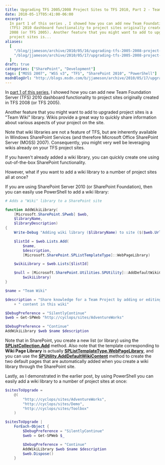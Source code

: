 ```yaml
---
title: Upgrading TFS 2005/2008 Project Sites to TFS 2010, Part 2 - Team Wiki
date: 2010-05-17T05:41:00-06:00
excerpt:
  In part 1 of this series , I showed how you can add new Team Foundation Server
  (TFS) 2010 dashboard functionality to project sites originally created in TFS
  2008 (or TFS 2005). Another feature that you might want to add to upgraded
  project sites is...
aliases:
  [
    "/blog/jjameson/archive/2010/05/16/upgrading-tfs-2005-2008-project-sites-to-tfs-2010-part-2-team-wiki.aspx",
    "/blog/jjameson/archive/2010/05/17/upgrading-tfs-2005-2008-project-sites-to-tfs-2010-part-2-team-wiki.aspx",
  ]
draft: true
categories: ["SharePoint", "Development"]
tags: ["MOSS 2007", "WSS v3", "TFS", "SharePoint 2010", "PowerShell"]
msdnBlogUrl: "http://blogs.msdn.com/b/jjameson/archive/2010/05/17/upgrading-tfs-2005-2008-project-sites-to-tfs-2010-part-2-team-wiki.aspx"
---
```


In
[part 1 of this series](/blog/jjameson/2010/05/14/upgrading-tfs-2005-2008-project-sites-to-tfs-2010-part-1-agile-dashboard-features),
I showed how you can add new Team Foundation Server (TFS) 2010 dashboard
functionality to project sites originally created in TFS 2008 (or TFS 2005).

Another feature that you might want to add to upgraded project sites is a "Team
Wiki" library. Wikis provide a great way to quickly share information about
various aspects of your project on the site.

Note that wiki libraries are not a feature of TFS, but are inherently available
in Windows SharePoint Services (and therefore Microsoft Office SharePoint Server
(MOSS) 2007). Consequently, you might very well be leveraging wikis already on
your TFS project sites.

If you haven't already added a wiki library, you can quickly create one using
out-of-the-box SharePoint functionality.

However, what if you want to add a wiki library to a number of project sites all
at once?

If you are using SharePoint Server 2010 (or SharePoint Foundation), then you can
easily use PowerShell to add a wiki library:

```PowerShell
# Adds a "Wiki" library to a SharePoint site

function AddWikiLibrary(
    [Microsoft.SharePoint.SPweb] $web,
    $libraryName,
    $libraryDescription)
{
    Write-Debug "Adding wiki library ($libraryName) to site ($($web.Url))..."

    $listId = $web.Lists.Add(
        $name,
        $description,
        [Microsoft.SharePoint.SPListTemplateType]::WebPageLibrary)

    $wikiLibrary = $web.Lists[$listId]

    $null = [Microsoft.SharePoint.Utilities.SPUtility]::AddDefaultWikiContent(
        $wikiLibrary)
}

$name = "Team Wiki"

$description = "Share knowledge for a Team Project by adding or editing" `
    + " content in this wiki"

$DebugPreference = "SilentlyContinue"
$web = Get-SPWeb "http://cyclops/sites/AdventureWorks"

$DebugPreference = "Continue"
AddWikiLibrary $web $name $description
```

Note that in SharePoint, you create a new list (or library) using the
**[SPListCollection.Add](http://msdn.microsoft.com/en-us/library/microsoft.sharepoint.splistcollection.add.aspx)**
method. Also note that the template corresponding to **Wiki Page Library** is
actually
**[SPListTemplateType.WebPageLibrary](http://msdn.microsoft.com/en-us/library/microsoft.sharepoint.splisttemplatetype.aspx)**,
and you can use the
**[SPUtility.AddDefaultWikiContent](http://msdn.microsoft.com/en-us/library/microsoft.sharepoint.utilities.sputility.adddefaultwikicontent.aspx)**
method to create the two default pages that are automatically added when you
create a wiki library through the SharePoint site.

Lastly, as I demonstrated in the earlier post, by using PowerShell you can
easily add a wiki library to a number of project sites at once:

```PowerShell
$sitesToUpgrade =
    @(
        "http://cyclops/sites/AdventureWorks",
        "http://cyclops/sites/Demo",
        "http://cyclops/sites/Toolbox"
    )

$sitesToUpgrade |
    ForEach-Object {
        $DebugPreference = "SilentlyContinue"
        $web = Get-SPWeb $_

        $DebugPreference = "Continue"
        AddWikiLibrary $web $name $description
        $web.Dispose()
    }
```

